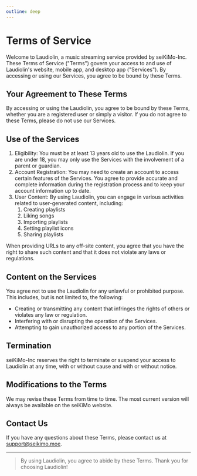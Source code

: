 ```yaml
---
outline: deep
---
```


# Terms of Service

Welcome to Laudiolin, a music streaming service provided by seiKiMo-Inc. These Terms of Service ("Terms")
govern your access to and use of Laudiolin's website, mobile app, and desktop app ("Services"). By
accessing or using our Services, you agree to be bound by these Terms.

## Your Agreement to These Terms

By accessing or using the Laudiolin, you agree to be bound by these Terms, whether you are a
registered user or simply a visitor. If you do not agree to these Terms, please do not use our
Services.

## Use of the Services

1. Eligibility: You must be at least 13 years old to use the Laudiolin. If you are under 18,
   you may only use the Services with the involvement of a parent or guardian.
2. Account Registration: You may need to create an account to access certain features of the Services.
   You agree to provide accurate and complete information during the registration process and to keep your
   account information up to date.
3. User Content: By using Laudiolin, you can engage in various activities related to user-generated content, including:
   1. Creating playlists
   2. Liking songs
   3. Importing playlists
   4. Setting playlist icons
   5. Sharing playlists

When providing URLs to any off-site content, you agree that you have the right to share such content and that
it does not violate any laws or regulations.

## Content on the Services

You agree not to use the Laudiolin for any unlawful or prohibited purpose.
This includes, but is not limited to, the following:
- Creating or transmitting any content that infringes the rights of others or violates any
  law or regulation.
- Interfering with or disrupting the operation of the Services.
- Attempting to gain unauthorized access to any portion of the Services.

## Termination

seiKiMo-Inc reserves the right to terminate or suspend your access to Laudiolin at any time,
with or without cause and with or without notice.

## Modifications to the Terms

We may revise these Terms from time to time. The most current version will always be available on the
seiKiMo website.

## Contact Us

If you have any questions about these Terms, please contact us at [support@seikimo.moe](mailto:support@seikimo.moe).

---

> By using Laudiolin, you agree to abide by these Terms. Thank you for choosing Laudiolin!
